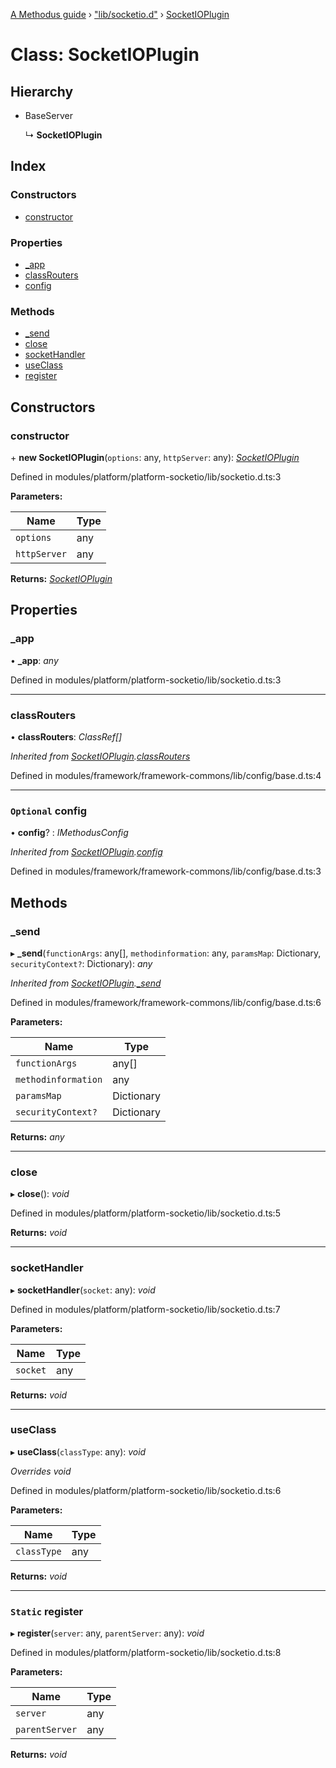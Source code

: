 [A Methodus guide](../README.md) › ["lib/socketio.d"](../modules/_lib_socketio_d_.md) › [SocketIOPlugin](_lib_socketio_d_.socketioplugin.md)

# Class: SocketIOPlugin

## Hierarchy

* BaseServer

  ↳ **SocketIOPlugin**

## Index

### Constructors

* [constructor](_lib_socketio_d_.socketioplugin.md#constructor)

### Properties

* [_app](_lib_socketio_d_.socketioplugin.md#_app)
* [classRouters](_lib_socketio_d_.socketioplugin.md#classrouters)
* [config](_lib_socketio_d_.socketioplugin.md#optional-config)

### Methods

* [_send](_lib_socketio_d_.socketioplugin.md#_send)
* [close](_lib_socketio_d_.socketioplugin.md#close)
* [socketHandler](_lib_socketio_d_.socketioplugin.md#sockethandler)
* [useClass](_lib_socketio_d_.socketioplugin.md#useclass)
* [register](_lib_socketio_d_.socketioplugin.md#static-register)

## Constructors

###  constructor

\+ **new SocketIOPlugin**(`options`: any, `httpServer`: any): *[SocketIOPlugin](_lib_socketio_d_.socketioplugin.md)*

Defined in modules/platform/platform-socketio/lib/socketio.d.ts:3

**Parameters:**

Name | Type |
------ | ------ |
`options` | any |
`httpServer` | any |

**Returns:** *[SocketIOPlugin](_lib_socketio_d_.socketioplugin.md)*

## Properties

###  _app

• **_app**: *any*

Defined in modules/platform/platform-socketio/lib/socketio.d.ts:3

___

###  classRouters

• **classRouters**: *ClassRef[]*

*Inherited from [SocketIOPlugin](_lib_socketio_d_.socketioplugin.md).[classRouters](_lib_socketio_d_.socketioplugin.md#classrouters)*

Defined in modules/framework/framework-commons/lib/config/base.d.ts:4

___

### `Optional` config

• **config**? : *IMethodusConfig*

*Inherited from [SocketIOPlugin](_lib_socketio_d_.socketioplugin.md).[config](_lib_socketio_d_.socketioplugin.md#optional-config)*

Defined in modules/framework/framework-commons/lib/config/base.d.ts:3

## Methods

###  _send

▸ **_send**(`functionArgs`: any[], `methodinformation`: any, `paramsMap`: Dictionary, `securityContext?`: Dictionary): *any*

*Inherited from [SocketIOPlugin](_lib_socketio_d_.socketioplugin.md).[_send](_lib_socketio_d_.socketioplugin.md#_send)*

Defined in modules/framework/framework-commons/lib/config/base.d.ts:6

**Parameters:**

Name | Type |
------ | ------ |
`functionArgs` | any[] |
`methodinformation` | any |
`paramsMap` | Dictionary |
`securityContext?` | Dictionary |

**Returns:** *any*

___

###  close

▸ **close**(): *void*

Defined in modules/platform/platform-socketio/lib/socketio.d.ts:5

**Returns:** *void*

___

###  socketHandler

▸ **socketHandler**(`socket`: any): *void*

Defined in modules/platform/platform-socketio/lib/socketio.d.ts:7

**Parameters:**

Name | Type |
------ | ------ |
`socket` | any |

**Returns:** *void*

___

###  useClass

▸ **useClass**(`classType`: any): *void*

*Overrides void*

Defined in modules/platform/platform-socketio/lib/socketio.d.ts:6

**Parameters:**

Name | Type |
------ | ------ |
`classType` | any |

**Returns:** *void*

___

### `Static` register

▸ **register**(`server`: any, `parentServer`: any): *void*

Defined in modules/platform/platform-socketio/lib/socketio.d.ts:8

**Parameters:**

Name | Type |
------ | ------ |
`server` | any |
`parentServer` | any |

**Returns:** *void*
